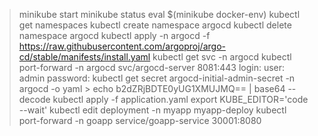 > minikube start
> minikube status
> eval $(minikube docker-env)
> kubectl get namespaces
> kubectl create namespace argocd
> kubectl delete namespace argocd
> kubectl apply -n argocd -f https://raw.githubusercontent.com/argoproj/argo-cd/stable/manifests/install.yaml
> kubectl get svc -n argocd
> kubectl port-forward -n argocd svc/argocd-server 8081:443
> login: 
    user: admin 
    password: kubectl get secret argocd-initial-admin-secret -n argocd -o yaml
    > echo b2dZRjBDTE0yUG1XMUJMQ== | base64 --decode
> kubectl apply -f application.yaml
> export KUBE_EDITOR='code --wait'
> kubectl edit deployment -n myapp myapp-deploy
> kubectl port-forward -n goapp service/goapp-service 30001:8080